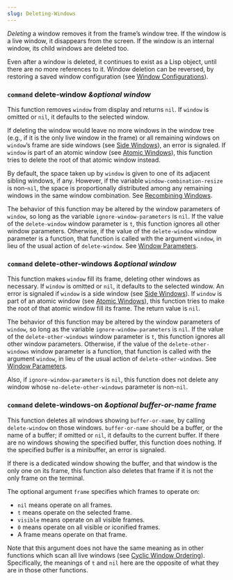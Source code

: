 ```yaml
---
slug: Deleting-Windows
---
```


*Deleting* a window removes it from the frame’s window tree. If the window is a live window, it disappears from the screen. If the window is an internal window, its child windows are deleted too.

Even after a window is deleted, it continues to exist as a Lisp object, until there are no more references to it. Window deletion can be reversed, by restoring a saved window configuration (see [Window Configurations](Window-Configurations)).

### <span className="tag command">`command`</span> **delete-window** *\&optional window*

This function removes `window` from display and returns `nil`. If `window` is omitted or `nil`, it defaults to the selected window.

If deleting the window would leave no more windows in the window tree (e.g., if it is the only live window in the frame) or all remaining windows on `window`’s frame are side windows (see [Side Windows](Side-Windows)), an error is signaled. If `window` is part of an atomic window (see [Atomic Windows](Atomic-Windows)), this function tries to delete the root of that atomic window instead.

By default, the space taken up by `window` is given to one of its adjacent sibling windows, if any. However, if the variable `window-combination-resize` is non-`nil`, the space is proportionally distributed among any remaining windows in the same window combination. See [Recombining Windows](Recombining-Windows).

The behavior of this function may be altered by the window parameters of `window`, so long as the variable `ignore-window-parameters` is `nil`. If the value of the `delete-window` window parameter is `t`, this function ignores all other window parameters. Otherwise, if the value of the `delete-window` window parameter is a function, that function is called with the argument `window`, in lieu of the usual action of `delete-window`. See [Window Parameters](Window-Parameters).

### <span className="tag command">`command`</span> **delete-other-windows** *\&optional window*

This function makes `window` fill its frame, deleting other windows as necessary. If `window` is omitted or `nil`, it defaults to the selected window. An error is signaled if `window` is a side window (see [Side Windows](Side-Windows)). If `window` is part of an atomic window (see [Atomic Windows](Atomic-Windows)), this function tries to make the root of that atomic window fill its frame. The return value is `nil`.

The behavior of this function may be altered by the window parameters of `window`, so long as the variable `ignore-window-parameters` is `nil`. If the value of the `delete-other-windows` window parameter is `t`, this function ignores all other window parameters. Otherwise, if the value of the `delete-other-windows` window parameter is a function, that function is called with the argument `window`, in lieu of the usual action of `delete-other-windows`. See [Window Parameters](Window-Parameters).

Also, if `ignore-window-parameters` is `nil`, this function does not delete any window whose `no-delete-other-windows` parameter is non-`nil`.

### <span className="tag command">`command`</span> **delete-windows-on** *\&optional buffer-or-name frame*

This function deletes all windows showing `buffer-or-name`, by calling `delete-window` on those windows. `buffer-or-name` should be a buffer, or the name of a buffer; if omitted or `nil`, it defaults to the current buffer. If there are no windows showing the specified buffer, this function does nothing. If the specified buffer is a minibuffer, an error is signaled.

If there is a dedicated window showing the buffer, and that window is the only one on its frame, this function also deletes that frame if it is not the only frame on the terminal.

The optional argument `frame` specifies which frames to operate on:

*   `nil` means operate on all frames.
*   `t` means operate on the selected frame.
*   `visible` means operate on all visible frames.
*   `0` means operate on all visible or iconified frames.
*   A frame means operate on that frame.

Note that this argument does not have the same meaning as in other functions which scan all live windows (see [Cyclic Window Ordering](Cyclic-Window-Ordering)). Specifically, the meanings of `t` and `nil` here are the opposite of what they are in those other functions.
